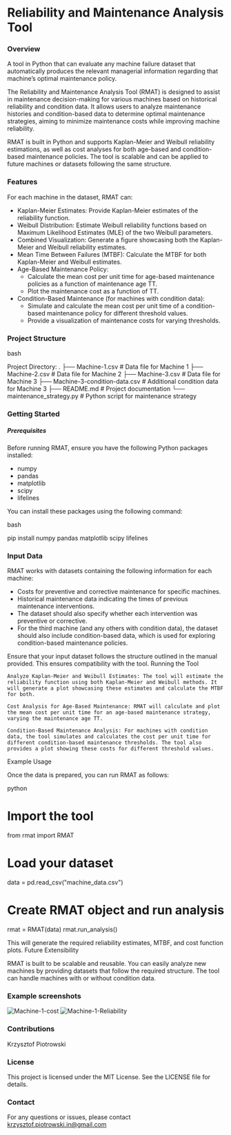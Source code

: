 # Reliability and Maintenance Analysis Tool

### Overview
A tool in Python that can evaluate any machine failure dataset that automatically produces the relevant managerial information regarding that machine’s optimal maintenance policy.


The Reliability and Maintenance Analysis Tool (RMAT) is designed to assist in maintenance decision-making for various machines based on historical reliability and condition data. It allows users to analyze maintenance histories and condition-based data to determine optimal maintenance strategies, aiming to minimize maintenance costs while improving machine reliability.

RMAT is built in Python and supports Kaplan-Meier and Weibull reliability estimations, as well as cost analyses for both age-based and condition-based maintenance policies. The tool is scalable and can be applied to future machines or datasets following the same structure.

### Features

For each machine in the dataset, RMAT can:

- Kaplan-Meier Estimates: Provide Kaplan-Meier estimates of the reliability function.
- Weibull Distribution: Estimate Weibull reliability functions based on Maximum Likelihood Estimates (MLE) of the two Weibull parameters.
- Combined Visualization: Generate a figure showcasing both the Kaplan-Meier and Weibull reliability estimates.
- Mean Time Between Failures (MTBF): Calculate the MTBF for both Kaplan-Meier and Weibull estimates.
- Age-Based Maintenance Policy:
  - Calculate the mean cost per unit time for age-based maintenance policies as a function of maintenance age TT.
  - Plot the maintenance cost as a function of TT.
- Condition-Based Maintenance (for machines with condition data):
  - Simulate and calculate the mean cost per unit time of a condition-based maintenance policy for different threshold values.
  - Provide a visualization of maintenance costs for varying thresholds.

### Project Structure 

bash

Project Directory:
.
├── Machine-1.csv                 # Data file for Machine 1
├── Machine-2.csv                 # Data file for Machine 2
├── Machine-3.csv                 # Data file for Machine 3
├── Machine-3-condition-data.csv  # Additional condition data for Machine 3
├── README.md                     # Project documentation
└── maintenance_strategy.py       # Python script for maintenance strategy


### Getting Started
##### Prerequisites

Before running RMAT, ensure you have the following Python packages installed:
- numpy
- pandas
- matplotlib
- scipy
- lifelines

You can install these packages using the following command:

bash

pip install numpy pandas matplotlib scipy lifelines

### Input Data

RMAT works with datasets containing the following information for each machine:

- Costs for preventive and corrective maintenance for specific machines. 
- Historical maintenance data indicating the times of previous maintenance interventions.
- The dataset should also specify whether each intervention was preventive or corrective.
- For the third machine (and any others with condition data), the dataset should also include condition-based data, which is used for exploring condition-based maintenance policies.

Ensure that your input dataset follows the structure outlined in the manual provided. This ensures compatibility with the tool.
Running the Tool

    Analyze Kaplan-Meier and Weibull Estimates: The tool will estimate the reliability function using both Kaplan-Meier and Weibull methods. It will generate a plot showcasing these estimates and calculate the MTBF for both.

    Cost Analysis for Age-Based Maintenance: RMAT will calculate and plot the mean cost per unit time for an age-based maintenance strategy, varying the maintenance age TT.

    Condition-Based Maintenance Analysis: For machines with condition data, the tool simulates and calculates the cost per unit time for different condition-based maintenance thresholds. The tool also provides a plot showing these costs for different threshold values.

Example Usage

Once the data is prepared, you can run RMAT as follows:

python

# Import the tool
from rmat import RMAT

# Load your dataset
data = pd.read_csv("machine_data.csv")

# Create RMAT object and run analysis
rmat = RMAT(data)
rmat.run_analysis()

This will generate the required reliability estimates, MTBF, and cost function plots.
Future Extensibility

RMAT is built to be scalable and reusable. You can easily analyze new machines by providing datasets that follow the required structure. The tool can handle machines with or without condition data.

### Example screenshots
![Machine-1-cost](https://github.com/user-attachments/assets/90051582-70fa-4e5a-b8da-f3d1de5c7260)
![Machine-1-Reliability](https://github.com/user-attachments/assets/63719721-6678-4c43-a0e8-eb31d3a6071a)

### Contributions

Krzysztof Piotrowski

### License

This project is licensed under the MIT License. See the LICENSE file for details.

### Contact

For any questions or issues, please contact krzysztof.piotrowski.in@gmail.com

